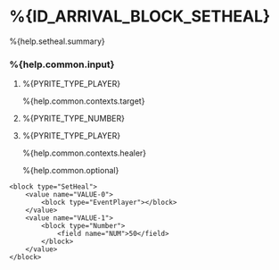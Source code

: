 # %{ID_ARRIVAL_BLOCK_SETHEAL}

%{help.setheal.summary}

### %{help.common.input}

1. %{PYRITE_TYPE_PLAYER}

    %{help.common.contexts.target}

2. %{PYRITE_TYPE_NUMBER}
3. %{PYRITE_TYPE_PLAYER}

    %{help.common.contexts.healer}

    %{help.common.optional}

```
<block type="SetHeal">
    <value name="VALUE-0">
        <block type="EventPlayer"></block>
    </value>
    <value name="VALUE-1">
        <block type="Number">
            <field name="NUM">50</field>
        </block>
    </value>
</block>
```

